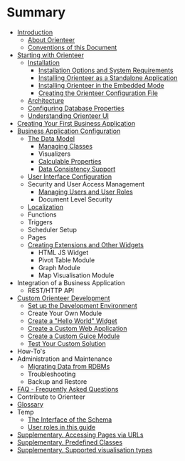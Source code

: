 # Summary

* [Introduction](README.md)
   * [About Orienteer](about_orienteer.md)
   * [Conventions of this Document](conventions_of_this_document.md)
* [Starting with Orienteer](getting_started.md)
   * [Installation](installation.md)
       * [Installation Options and System Requirements](installation_options_and_system_requirements.md)
       * [Installing Orienteer as a Standalone Application](installing_as_a_standalone_application.md)
       * [Installing Orienteer in the Embedded Mode](installing_orienteer_in_the_embedded_mode.md)
       * [Creating the Orienteer Configuration File](editing_the_orienteer_configuration_file.md)
   * [Architecture](architecture.md)
   * [Configuring Database Properties](creating_a_database_and_configuring_its_properties.md)
   * [Understanding Orienteer UI](understanding_orienteer_ui.md)
* [Creating Your First Business Application](creating_your_first_business_application.md)
* [Business Application Configuration](business_application_configuration.md)
   * [The Data Model](creating_and_managing_the_data_model.md)
       * [Managing Classes](initial_data_model_configuration.md)
       * Visualizers
       * [Calculable Properties](adding_calculable_properties.md)
       * [Data Consistency Support](data_consistency_support.md)
   * [User Interface Configuration](user_interface_configuration.md)
   * Security and User Access Management
       * [Managing Users and User Roles](managing_users.md)
       * Document Level Security
   * [Localization](localization.md)
   * Functions
   * Triggers
   * Scheduler Setup
   * Pages
   * [Creating Extensions and Other Widgets](creating_extensions_and_other_widgets.md)
       * HTML JS Widget
       * Pivot Table Module
       * Graph Module
       * Map Visualisation Module
* Integration of a Business Application
   * REST/HTTP API
* [Custom Orienteer Development](custom_orienteer_development.md)
   * [Set up the Development Environment](the_setup_of_development_environment.md)
   * Create Your Own Module
   * [Create a "Hello World" Widget](create_a_hello_world_widget.md)
   * [Create a Custom Web Application](create_a_custom_web_application.md)
   * [Create a Custom Guice Module](creating_your_custom_guice_module.md)
   * [Test Your Custom Solution](testing_your_solution.md)
* How-To's
* Administration and Maintenance
   * [Migrating Data from RDBMs](migrating_data_from_rdbms.md)
   * Troubleshooting
   * Backup and Restore
* [FAQ - Frequently Asked Questions](faq.md)
* Contribute to Orienteer
* [Glossary](GLOSSARY.md)
* Temp
   * [The Interface of the Schema](the_interface_of_the_schema.md)
   * [User roles in this guide](user_roles_in_this_guide.md)
* [Supplementary. Accessing Pages via URLs](special_urls.md)
* [Supplementary. Predefined Classes](supplementary_predefined_classes.md)
* [Supplementary. Supported visualisation types](supplementary_supported_visualisation_types.md)

